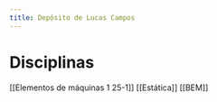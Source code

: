 ```yaml
---
title: Depósito de Lucas Campos
---
```

# Disciplinas
[[Elementos de máquinas 1 25-1]]
[[Estática]]
[[BEM]]

